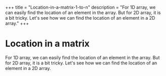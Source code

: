 +++
title = "Location-in-a-matrix-1-to-n"
description = "For 1D array, we can easily find the location of an element in the array. But for 2D array, it is a bit tricky. Let's see how we can find the location of an element in a 2D array."
+++

# Location in a matrix 

For 1D array, we can easily find the location of an element in the array. But for 2D array, it is a bit tricky. Let's see how we can find the location of an element in a 2D array.

